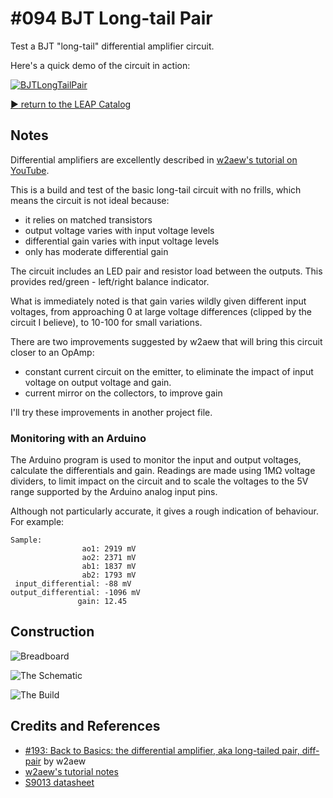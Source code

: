 # #094 BJT Long-tail Pair

Test a BJT "long-tail" differential amplifier circuit.

Here's a quick demo of the circuit in action:

[![BJTLongTailPair](https://img.youtube.com/vi/Uo1UbQSjO6E/0.jpg)](https://www.youtube.com/watch?v=Uo1UbQSjO6E)

[:arrow_forward: return to the LEAP Catalog](https://leap.tardate.com)

## Notes

Differential amplifiers are excellently described in [w2aew's tutorial on YouTube](https://youtu.be/mejPNuPAHBY).

This is a build and test of the basic long-tail circuit with no frills, which means the circuit is not ideal because:
* it relies on matched transistors
* output voltage varies with input voltage levels
* differential gain varies with input voltage levels
* only has moderate differential gain

The circuit includes an LED pair and resistor load between the outputs. This provides red/green - left/right balance indicator.

What is immediately noted is that gain varies wildly given different input voltages,
from approaching 0 at large voltage differences (clipped by the circuit I believe),
to 10-100 for small variations.

There are two improvements suggested by w2aew that will bring this circuit closer to an OpAmp:
* constant current circuit on the emitter, to eliminate the impact of input voltage on output voltage and gain.
* current mirror on the collectors, to improve gain

I'll try these improvements in another project file.

### Monitoring with an Arduino

The Arduino program is used to monitor the input and output voltages, calculate the differentials and gain.
Readings are made using 1MΩ voltage dividers, to limit impact on the circuit and to scale the voltages to
the 5V range supported by the Arduino analog input pins.

Although not particularly accurate, it gives a rough indication of behaviour. For example:

```
Sample:
                ao1: 2919 mV
                ao2: 2371 mV
                ab1: 1837 mV
                ab2: 1793 mV
 input_differential: -88 mV
output_differential: -1096 mV
               gain: 12.45
```


## Construction

![Breadboard](./assets/LongTailPair_bb.jpg?raw=true)

![The Schematic](./assets/LongTailPair_schematic.jpg?raw=true)

![The Build](./assets/LongTailPair_build.jpg?raw=true)

## Credits and References
* [#193: Back to Basics: the differential amplifier, aka long-tailed pair, diff-pair](https://youtu.be/mejPNuPAHBY) by w2aew
* [w2aew's tutorial notes](http://www.qsl.net/w2aew//youtube/longtailedpair.pdf)
* [S9013 datasheet](https://www.futurlec.com/Transistors/S9013.shtml)
